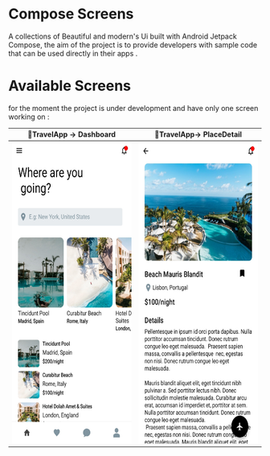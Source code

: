

# Compose Screens

A collections of Beautiful and modern's Ui  built with Android Jetpack Compose, the aim of the project is to provide developers with sample code that can be used directly in their apps .

# Available Screens

for the moment the project is under development and have only one screen working on :

| 🛫TravelApp -> Dashboard                                      | 🛫TravelApp-> PlaceDetail                                     |
| ------------------------------------------------------------ | ------------------------------------------------------------ |
| <img src ="https://github.com/akram09/ComposeScreens/blob/master/art/travel-dashboard.jpg" height="600" width="300"/> | <img src ="https://github.com/akram09/ComposeScreens/blob/master/art/travel-detail.jpg" height="600" width="300"/> |